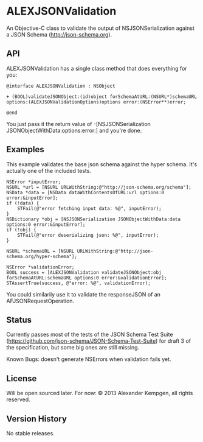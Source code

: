 ALEXJSONValidation
==================

An Objective-C class to validate the output of NSJSONSerialization against a JSON Schema (http://json-schema.org).


API
---

ALEXJSONValidation has a single class method that does everything for you:

	@interface ALEXJSONValidation : NSObject

	+ (BOOL)validateJSONObject:(id)object forSchemaAtURL:(NSURL*)schemaURL options:(ALEXJSONValidationOptions)options error:(NSError**)error;

	@end

You just pass it the return value of -[NSJSONSerialization JSONObjectWithData:options:error:] and you're done.


Examples
--------

This example validates the base json schema against the hyper schema. It's actually one of the included tests.

	NSError *inputError;
	NSURL *url = [NSURL URLWithString:@"http://json-schema.org/schema"];
	NSData *data = [NSData dataWithContentsOfURL:url options:0 error:&inputError];
	if (!data) {
		STFail(@"error fetching input data: %@", inputError);
	}
	NSDictionary *obj = [NSJSONSerialization JSONObjectWithData:data options:0 error:&inputError];
	if (!obj) {
		STFail(@"error deserializing json: %@", inputError);
	}
	
	NSURL *schemaURL = [NSURL URLWithString:@"http://json-schema.org/hyper-schema"];
	
	NSError *validationError;
	BOOL success = [ALEXJSONValidation validateJSONObject:obj forSchemaAtURL:schemaURL options:0 error:&validationError];
	STAssertTrue(success, @"error: %@", validationError);

You could similarily use it to validate the responseJSON of an AFJSONRequestOperation.


Status
------

Currently passes most of the tests of the JSON Schema Test Suite (https://github.com/json-schema/JSON-Schema-Test-Suite) for draft 3 of the specification, but some big ones are still missing.

Known Bugs: doesn't generate NSErrors when validation fails yet.


License
-------

Will be open sourced later. For now:
© 2013 Alexander Kempgen, all rights reserved.


Version History
---------------

No stable releases.

